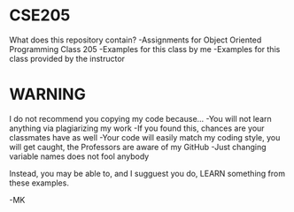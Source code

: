 CSE205
======

What does this repository contain?
	-Assignments for Object Oriented Programming Class 205
	-Examples for this class by me
	-Examples for this class provided by the instructor


WARNING
=======

I do not recommend you copying my code because...
	-You will not learn anything via plagiarizing my work
	-If you found this, chances are your classmates have as well
	-Your code will easily match my coding style, you will get caught, the Professors are aware of my GitHub
	-Just changing variable names does not fool anybody

Instead, you may be able to, and I sugguest you do, LEARN something from these examples.

-MK
